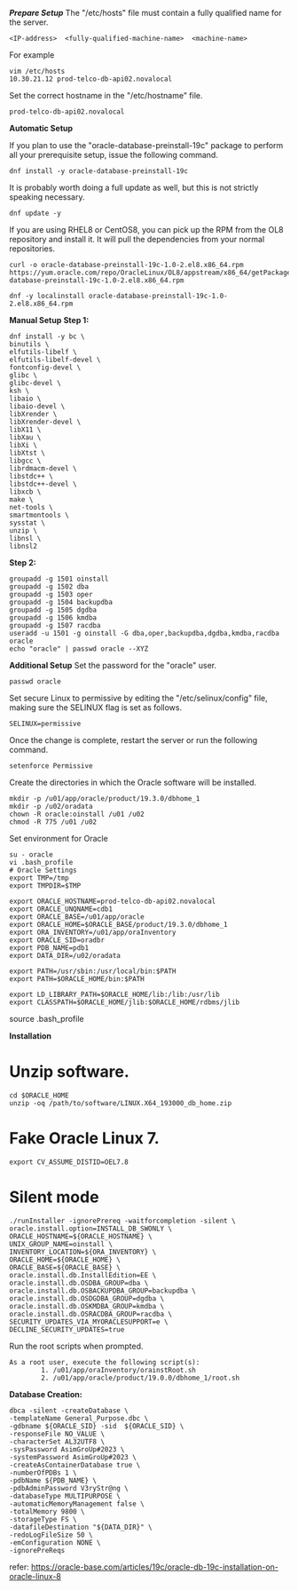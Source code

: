 ***Prepare Setup***
The "/etc/hosts" file must contain a fully qualified name for the server.
```
<IP-address>  <fully-qualified-machine-name>  <machine-name>
```
For example
```
vim /etc/hosts
10.30.21.12 prod-telco-db-api02.novalocal
```

Set the correct hostname in the "/etc/hostname" file.
```
prod-telco-db-api02.novalocal
```

**Automatic Setup**

If you plan to use the "oracle-database-preinstall-19c" package to perform all your prerequisite setup, issue the following command.
```
dnf install -y oracle-database-preinstall-19c
```
It is probably worth doing a full update as well, but this is not strictly speaking necessary.
```
dnf update -y
```

If you are using RHEL8 or CentOS8, you can pick up the RPM from the OL8 repository and install it. It will pull the dependencies from your normal repositories.
```
curl -o oracle-database-preinstall-19c-1.0-2.el8.x86_64.rpm https://yum.oracle.com/repo/OracleLinux/OL8/appstream/x86_64/getPackage/oracle-database-preinstall-19c-1.0-2.el8.x86_64.rpm

dnf -y localinstall oracle-database-preinstall-19c-1.0-2.el8.x86_64.rpm
```

**Manual Setup**
**Step 1:**
```
dnf install -y bc \
binutils \
elfutils-libelf \
elfutils-libelf-devel \
fontconfig-devel \
glibc \
glibc-devel \
ksh \
libaio \
libaio-devel \
libXrender \
libXrender-devel \
libX11 \
libXau \
libXi \
libXtst \
libgcc \
librdmacm-devel \
libstdc++ \
libstdc++-devel \
libxcb \
make \
net-tools \
smartmontools \
sysstat \
unzip \
libnsl \
libnsl2
```

**Step 2:**
```
groupadd -g 1501 oinstall
groupadd -g 1502 dba
groupadd -g 1503 oper
groupadd -g 1504 backupdba
groupadd -g 1505 dgdba
groupadd -g 1506 kmdba
groupadd -g 1507 racdba
useradd -u 1501 -g oinstall -G dba,oper,backupdba,dgdba,kmdba,racdba oracle
echo "oracle" | passwd oracle --XYZ
```

**Additional Setup**
Set the password for the "oracle" user.
```
passwd oracle
```

Set secure Linux to permissive by editing the "/etc/selinux/config" file, making sure the SELINUX flag is set as follows.
```
SELINUX=permissive
```

Once the change is complete, restart the server or run the following command.
```
setenforce Permissive
```

Create the directories in which the Oracle software will be installed.
```
mkdir -p /u01/app/oracle/product/19.3.0/dbhome_1
mkdir -p /u02/oradata
chown -R oracle:oinstall /u01 /u02
chmod -R 775 /u01 /u02
```

Set environment for Oracle
```
su - oracle
vi .bash_profile
# Oracle Settings
export TMP=/tmp
export TMPDIR=$TMP

export ORACLE_HOSTNAME=prod-telco-db-api02.novalocal
export ORACLE_UNQNAME=cdb1
export ORACLE_BASE=/u01/app/oracle
export ORACLE_HOME=$ORACLE_BASE/product/19.3.0/dbhome_1
export ORA_INVENTORY=/u01/app/oraInventory
export ORACLE_SID=oradbr
export PDB_NAME=pdb1
export DATA_DIR=/u02/oradata

export PATH=/usr/sbin:/usr/local/bin:$PATH
export PATH=$ORACLE_HOME/bin:$PATH

export LD_LIBRARY_PATH=$ORACLE_HOME/lib:/lib:/usr/lib
export CLASSPATH=$ORACLE_HOME/jlib:$ORACLE_HOME/rdbms/jlib
```
source .bash_profile

**Installation**

# Unzip software.
```
cd $ORACLE_HOME
unzip -oq /path/to/software/LINUX.X64_193000_db_home.zip
```

# Fake Oracle Linux 7.
```
export CV_ASSUME_DISTID=OEL7.8
```
# Silent mode
```
./runInstaller -ignorePrereq -waitforcompletion -silent \
oracle.install.option=INSTALL_DB_SWONLY \
ORACLE_HOSTNAME=${ORACLE_HOSTNAME} \
UNIX_GROUP_NAME=oinstall \
INVENTORY_LOCATION=${ORA_INVENTORY} \
ORACLE_HOME=${ORACLE_HOME} \
ORACLE_BASE=${ORACLE_BASE} \
oracle.install.db.InstallEdition=EE \
oracle.install.db.OSDBA_GROUP=dba \
oracle.install.db.OSBACKUPDBA_GROUP=backupdba \
oracle.install.db.OSDGDBA_GROUP=dgdba \
oracle.install.db.OSKMDBA_GROUP=kmdba \
oracle.install.db.OSRACDBA_GROUP=racdba \
SECURITY_UPDATES_VIA_MYORACLESUPPORT=e \
DECLINE_SECURITY_UPDATES=true
```
Run the root scripts when prompted.
```
As a root user, execute the following script(s):
        1. /u01/app/oraInventory/orainstRoot.sh
        2. /u01/app/oracle/product/19.0.0/dbhome_1/root.sh
```
**Database Creation:**
```
dbca -silent -createDatabase \
-templateName General_Purpose.dbc \
-gdbname ${ORACLE_SID} -sid  ${ORACLE_SID} \
-responseFile NO_VALUE \
-characterSet AL32UTF8 \
-sysPassword AsimGroUp#2023 \
-systemPassword AsimGroUp#2023 \
-createAsContainerDatabase true \
-numberOfPDBs 1 \
-pdbName ${PDB_NAME} \
-pdbAdminPassword V3ryStr@ng \
-databaseType MULTIPURPOSE \
-automaticMemoryManagement false \
-totalMemory 9800 \
-storageType FS \
-datafileDestination "${DATA_DIR}" \
-redoLogFileSize 50 \
-emConfiguration NONE \
-ignorePreReqs
```

refer: https://oracle-base.com/articles/19c/oracle-db-19c-installation-on-oracle-linux-8
